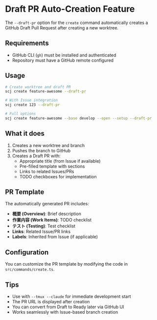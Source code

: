# Draft PR Auto-Creation Feature

The `--draft-pr` option for the `create` command automatically creates a GitHub Draft Pull Request after creating a new worktree.

## Requirements

- GitHub CLI (`gh`) must be installed and authenticated
- Repository must have a GitHub remote configured

## Usage

```bash
# Create worktree and draft PR
scj create feature-awesome --draft-pr

# With Issue integration
scj create 123 --draft-pr

# Full options
scj create feature-awesome --base develop --open --setup --draft-pr
```

## What it does

1. Creates a new worktree and branch
2. Pushes the branch to GitHub
3. Creates a Draft PR with:
   - Appropriate title (from Issue if available)
   - Pre-filled template with sections
   - Links to related Issues/PRs
   - TODO checkboxes for implementation

## PR Template

The automatically generated PR includes:

- **概要 (Overview)**: Brief description
- **作業内容 (Work Items)**: TODO checklist
- **テスト (Testing)**: Test checklist
- **Links**: Related Issue/PR links
- **Labels**: Inherited from Issue (if applicable)

## Configuration

You can customize the PR template by modifying the code in `src/commands/create.ts`.

## Tips

- Use with `--tmux --claude` for immediate development start
- The PR URL is displayed after creation
- You can convert from Draft to Ready later via GitHub UI
- Works seamlessly with Issue-based branch creation